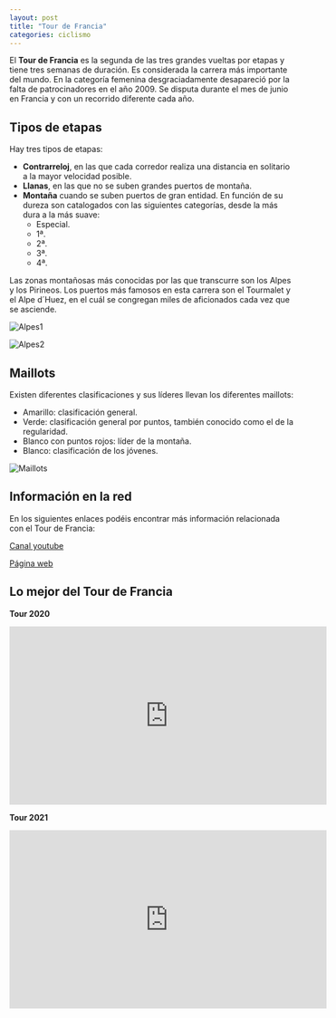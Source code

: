 ```yaml
---
layout: post
title: "Tour de Francia"
categories: ciclismo
---
```



El **Tour de Francia** es la segunda de las tres grandes vueltas por etapas y tiene tres semanas de duración. Es considerada la carrera más importante del mundo.
En la categoría femenina desgraciadamente desapareció por la falta de patrocinadores en el año 2009.
Se disputa durante el mes de junio en Francia y con un recorrido diferente cada año.

## Tipos de etapas

Hay tres tipos de etapas:
* **Contrarreloj**, en las que cada corredor realiza una distancia en solitario a la mayor velocidad posible.
* **Llanas**, en las que no se suben grandes puertos de montaña.
* **Montaña** cuando se suben puertos de  gran entidad. En función de su dureza son catalogados con las siguientes categorías, desde la más dura a la más suave:
  * Especial.
  * 1ª.
  * 2ª.
  * 3ª.
  * 4ª.
  
Las zonas montañosas más conocidas por las que transcurre son los Alpes y los Pirineos.
Los puertos más famosos en esta carrera son el Tourmalet y el Alpe d´Huez, en el cuál se congregan miles de aficionados cada vez que se asciende.

![Alpes1](../images_text/ciclismo_tour_alpe.jpg)

![Alpes2](../images_text/ciclismo_tour_alpe2.jpg)

## Maillots

Existen diferentes clasificaciones y sus líderes llevan los diferentes maillots:
* Amarillo: clasificación general.
* Verde: clasificación general por puntos, también conocido como el de la regularidad.
* Blanco con puntos rojos: líder de la montaña.
* Blanco: clasificación de los jóvenes.

![Maillots](../images_text/ciclismo_tour_maillot.jpg)

## Información en la red

En los siguientes enlaces podéis encontrar más información relacionada con el Tour de Francia:

[Canal youtube](https://www.youtube.com/user/letourdefrance)

[Página web](https://www.letour.fr/es/)

## Lo mejor del Tour de Francia

**Tour 2020**
<iframe width="560" height="315" src="https://www.youtube.com/embed/SDhojXP7qs0" title="YouTube video player" frameborder="0" allow="accelerometer; autoplay; clipboard-write; encrypted-media; gyroscope; picture-in-picture" allowfullscreen></iframe>

**Tour 2021**
<iframe width="560" height="315" src="https://www.youtube.com/embed/vsyU4DLTY-Q" title="YouTube video player" frameborder="0" allow="accelerometer; autoplay; clipboard-write; encrypted-media; gyroscope; picture-in-picture" allowfullscreen></iframe>

